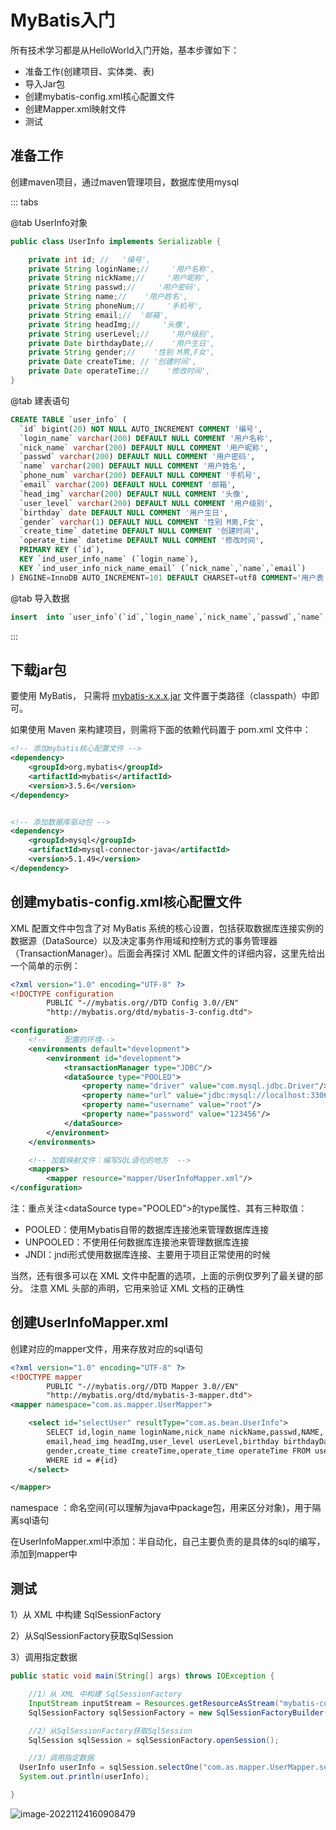 # MyBatis入门

所有技术学习都是从HelloWorld入门开始，基本步骤如下：

- 准备工作(创建项目、实体类、表)
- 导入Jar包
- 创建mybatis-config.xml核心配置文件
- 创建Mapper.xml映射文件
- 测试



## 准备工作

创建maven项目，通过maven管理项目，数据库使用mysql

::: tabs

@tab UserInfo对象

``` java
public class UserInfo implements Serializable {

    private int id; //   '编号',
    private String loginName;//     '用户名称',
    private String nickName;//     '用户昵称',
    private String passwd;//     '用户密码',
    private String name;//    '用户姓名',
    private String phoneNum;//     '手机号',
    private String email;//  '邮箱',
    private String headImg;//     '头像',
    private String userLevel;//     '用户级别',
    private Date birthdayDate;//    '用户生日',
    private String gender;//    '性别 M男,F女',
    private Date createTime; // '创建时间',
    private Date operateTime;//    '修改时间',
}
```



@tab 建表语句

``` sql
CREATE TABLE `user_info` (
  `id` bigint(20) NOT NULL AUTO_INCREMENT COMMENT '编号',
  `login_name` varchar(200) DEFAULT NULL COMMENT '用户名称',
  `nick_name` varchar(200) DEFAULT NULL COMMENT '用户昵称',
  `passwd` varchar(200) DEFAULT NULL COMMENT '用户密码',
  `name` varchar(200) DEFAULT NULL COMMENT '用户姓名',
  `phone_num` varchar(200) DEFAULT NULL COMMENT '手机号',
  `email` varchar(200) DEFAULT NULL COMMENT '邮箱',
  `head_img` varchar(200) DEFAULT NULL COMMENT '头像',
  `user_level` varchar(200) DEFAULT NULL COMMENT '用户级别',
  `birthday` date DEFAULT NULL COMMENT '用户生日',
  `gender` varchar(1) DEFAULT NULL COMMENT '性别 M男,F女',
  `create_time` datetime DEFAULT NULL COMMENT '创建时间',
  `operate_time` datetime DEFAULT NULL COMMENT '修改时间',
  PRIMARY KEY (`id`),
  KEY `ind_user_info_name` (`login_name`),
  KEY `ind_user_info_nick_name_email` (`nick_name`,`name`,`email`)
) ENGINE=InnoDB AUTO_INCREMENT=101 DEFAULT CHARSET=utf8 COMMENT='用户表';
```



@tab 导入数据

``` sql
insert  into `user_info`(`id`,`login_name`,`nick_name`,`passwd`,`name`,`phone_num`,`email`,`head_img`,`user_level`,`birthday`,`gender`,`create_time`,`operate_time`) values (1,'dciwtf','柔柔',NULL,'公孙柔','13112991466','dciwtf@ask.com',NULL,'1','1991-10-20','F','2022-10-20 17:16:20',NULL),(2,'1e9zc4ty','振壮',NULL,'庞振壮','13324399372','1e9zc4ty@yeah.net',NULL,'3','1986-10-20','M','2022-10-20 17:16:20',NULL),(3,'k8pza969gyxm','婷婷',NULL,'茅婷','13769863921','k8pza969gyxm@hotmail.com',NULL,'1','1988-10-20','F','2022-10-20 17:16:20',NULL),(4,'u8hfh8mr5h86','卿聪',NULL,'百里卿聪','13458788438','u8hfh8mr5h86@googlemail.com',NULL,'1','1975-10-20','F','2022-10-20 17:16:20',NULL),(5,'supddc','锦黛',NULL,'秦锦黛','13921116656','supddc@263.net',NULL,'1','1978-10-20','F','2022-10-20 17:16:20',NULL),(6,'1s7nptkgw','素云',NULL,'任素云','13487436696','1s7nptkgw@aol.com',NULL,'1','1971-10-20','F','2022-10-20 17:16:20',NULL),(7,'2twnufkxw4cb','婷姣',NULL,'李婷姣','13156152188','2twnufkxw4cb@yahoo.com.cn',NULL,'1','1971-10-20','F','2022-10-20 17:16:20',NULL),(8,'gzdjqwnbyne','天达',NULL,'时天达','13455893382','gzdjqwnbyne@googlemail.com',NULL,'2','1993-10-20','M','2022-10-20 17:16:20',NULL),(9,'9agcvr','阿+ lastName',NULL,'臧宁','13916238971','9agcvr@yeah.net',NULL,'1','1972-10-20','M','2022-10-20 17:16:20',NULL),(10,'4qpg3oun','伊亚',NULL,'沈伊亚','13256139798','4qpg3oun@163.com',NULL,'1','1970-10-20','F','2022-10-20 17:16:20',NULL),(11,'aevvas','妹妹',NULL,'穆妹','13884495938','aevvas@yeah.net',NULL,'1','2003-10-20','F','2022-10-20 17:16:20',NULL),(12,'p67wopq16','姣姣',NULL,'轩辕姣','13961566654','p67wopq16@hotmail.com',NULL,'1','2005-10-20','F','2022-10-20 17:16:20',NULL),(13,'qxlotpdg0ru','璐璐',NULL,'韩璐','13322886588','qxlotpdg0ru@live.com',NULL,'3','1995-10-20','F','2022-10-20 17:16:20',NULL),(14,'14bwvg2jkf','媛媛',NULL,'韦媛','13659692262','14bwvg2jkf@yahoo.com',NULL,'1','1974-10-20','F','2022-10-20 17:16:20',NULL),(15,'t3g7rgqyn2e','雅芝',NULL,'百里雅芝','13914658968','t3g7rgqyn2e@sina.com',NULL,'1','1971-10-20','F','2022-10-20 17:16:20',NULL),(16,'0z54xlnx6o0e','星光',NULL,'南门星光','13785497761','0z54xlnx6o0e@163.net',NULL,'2','1973-10-20','M','2022-10-20 17:16:20',NULL),(17,'f0qiiu8','美娜',NULL,'韦美娜','13345918419','f0qiiu8@ask.com',NULL,'2','1979-10-20','F','2022-10-20 17:16:20',NULL),(18,'bgcrdm62g9','雁蓓',NULL,'岑雁蓓','13384866945','bgcrdm62g9@yeah.net',NULL,'2','1995-10-20','F','2022-10-20 17:16:20',NULL),(19,'i7v6opo','秀秀',NULL,'韩秀','13718778462','i7v6opo@gmail.com',NULL,'1','1973-10-20','F','2022-10-20 17:16:20',NULL);
```

:::



## 下载jar包

要使用 MyBatis， 只需将 [mybatis-x.x.x.jar](https://github.com/mybatis/mybatis-3/releases) 文件置于类路径（classpath）中即可。

如果使用 Maven 来构建项目，则需将下面的依赖代码置于 pom.xml 文件中：

``` xml
<!-- 添加mybatis核心配置文件 -->
<dependency>
    <groupId>org.mybatis</groupId>
    <artifactId>mybatis</artifactId>
    <version>3.5.6</version>
</dependency>


<!-- 添加数据库驱动包 -->
<dependency>
    <groupId>mysql</groupId>
    <artifactId>mysql-connector-java</artifactId>
    <version>5.1.49</version>
</dependency>
```



## 创建mybatis-config.xml核心配置文件

XML 配置文件中包含了对 MyBatis 系统的核心设置，包括获取数据库连接实例的数据源（DataSource）以及决定事务作用域和控制方式的事务管理器（TransactionManager）。后面会再探讨 XML 配置文件的详细内容，这里先给出一个简单的示例：

``` xml
<?xml version="1.0" encoding="UTF-8" ?>
<!DOCTYPE configuration
        PUBLIC "-//mybatis.org//DTD Config 3.0//EN"
        "http://mybatis.org/dtd/mybatis-3-config.dtd">

<configuration>
    <!--    配置的环境-->
    <environments default="development">
        <environment id="development">
            <transactionManager type="JDBC"/>
            <dataSource type="POOLED">
                <property name="driver" value="com.mysql.jdbc.Driver"/>
                <property name="url" value="jdbc:mysql://localhost:3306/yuntu?characterEncoding=utf8"/>
                <property name="username" value="root"/>
                <property name="password" value="123456"/>
            </dataSource>
        </environment>
    </environments>

    <!-- 加载映射文件：编写SQL语句的地方  -->
    <mappers>
        <mapper resource="mapper/UserInfoMapper.xml"/>
</configuration>
```

注：重点关注\<dataSource type="POOLED">的type属性、其有三种取值： 

- POOLED：使用Mybatis自带的数据库连接池来管理数据库连接
- UNPOOLED：不使用任何数据库连接池来管理数据库连接
- JNDI：jndi形式使用数据库连接、主要用于项目正常使用的时候

当然，还有很多可以在 XML 文件中配置的选项，上面的示例仅罗列了最关键的部分。 注意 XML 头部的声明，它用来验证 XML 文档的正确性



## 创建UserInfoMapper.xml

创建对应的mapper文件，用来存放对应的sql语句

```xml
<?xml version="1.0" encoding="UTF-8" ?>
<!DOCTYPE mapper
        PUBLIC "-//mybatis.org//DTD Mapper 3.0//EN"
        "http://mybatis.org/dtd/mybatis-3-mapper.dtd">
<mapper namespace="com.as.mapper.UserMapper">

    <select id="selectUser" resultType="com.as.bean.UserInfo">
        SELECT id,login_name loginName,nick_name nickName,passwd,NAME,
        email,head_img headImg,user_level userLevel,birthday birthdayDate,
        gender,create_time createTime,operate_time operateTime FROM user_info
        WHERE id = #{id}
    </select>

</mapper>
```

namespace ：命名空间(可以理解为java中package包，用来区分对象)，用于隔离sql语句

在UserInfoMapper.xml中添加：半自动化，自己主要负责的是具体的sql的编写，添加到mapper中





## 测试

1）从 XML 中构建 SqlSessionFactory

2）从SqlSessionFactory获取SqlSession

3）调用指定数据

``` java
public static void main(String[] args) throws IOException {

    //1）从 XML 中构建 SqlSessionFactory
    InputStream inputStream = Resources.getResourceAsStream("mybatis-config.xml");
    SqlSessionFactory sqlSessionFactory = new SqlSessionFactoryBuilder().build(inputStream);

    //2）从SqlSessionFactory获取SqlSession
    SqlSession sqlSession = sqlSessionFactory.openSession();

    //3）调用指定数据
  UserInfo userInfo = sqlSession.selectOne("com.as.mapper.UserMapper.selectUser", 1);
  System.out.println(userInfo);

}
```

![image-20221124160908479](http://img.itzhameng.com/blog/image-20221124160908479.png?imageslim)



























